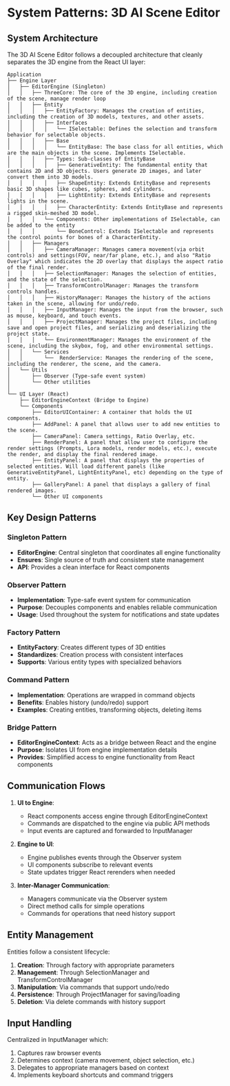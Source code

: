 # System Patterns: 3D AI Scene Editor

## System Architecture

The 3D AI Scene Editor follows a decoupled architecture that cleanly separates the 3D engine from the React UI layer:

```
Application
├── Engine Layer
│   ├── EditorEngine (Singleton)
│   │   ├── ThreeCore: The core of the 3D engine, including creation of the scene, manage render loop
│   │   ├── Entity
│   │   │   ├── EntityFactory: Manages the creation of entities, including the creation of 3D models, textures, and other assets.
│   │   │   ├── Interfaces
│   │   │   │   └── ISelectable: Defines the selection and transform behavior for selectable objects.
│   │   │   ├── Base
│   │   │   │   └── EntityBase: The base class for all entities, which are the main objects in the scene. Implements ISelectable.
│   │   │   ├── Types: Sub-classes of EntityBase
│   │   │   │   ├── GenerativeEntity: The fundamental entity that contains 2D and 3D objects. Users generate 2D images, and later convert them into 3D models. 
│   │   │   │   ├── ShapeEntity: Extends EntityBase and represents basic 3D shapes like cubes, spheres, and cylinders.
│   │   │   │   ├── LightEntity: Extends EntityBase and represents lights in the scene.
│   │   │   │   ├── CharacterEntity: Extends EntityBase and represents a rigged skin-meshed 3D model.
│   │   │   └── Components: Other implementations of ISelectable, can be added to the entity
│   │   │       └── BoneControl: Extends ISelectable and represents the control points for bones of a CharacterEntity.
│   │   ├── Managers
│   │   │   ├── CameraManager: Manages camera movement(via orbit controls) and settings(FOV, near/far plane, etc.), and also "Ratio Overlay" which indicates the 2D overlay that displays the aspect ratio of the final render.
│   │   │   ├── SelectionManager: Manages the selection of entities, and the state of the selection.
│   │   │   ├── TransformControlManager: Manages the transform controls handles.
│   │   │   ├── HistoryManager: Manages the history of the actions taken in the scene, allowing for undo/redo.
│   │   │   ├── InputManager: Manages the input from the browser, such as mouse, keyboard, and touch events.
│   │   │   ├── ProjectManager: Manages the project files, including save and open project files, and serializing and deserializing the project state.
│   │   │   └── EnvironmentManager: Manages the environment of the scene, including the skybox, fog, and other environmental settings.
│   │   └── Services
│   │       └──  RenderService: Manages the rendering of the scene, including the renderer, the scene, and the camera.
│   └── Utils
│       ├── Observer (Type-safe event system)
│       └── Other utilities
│
└── UI Layer (React)
    ├── EditorEngineContext (Bridge to Engine)
    └── Components
        ├── EditorUIContainer: A container that holds the UI components.
        ├── AddPanel: A panel that allows user to add new entities to the scene.
        ├── CameraPanel: Camera settings, Ratio Overlay, etc.
        ├── RenderPanel: A panel that allow user to configure the render settings (Prompts, Lora models, render models, etc.), execute the render, and display the final rendered image.
        ├── EntityPanel: A panel that displays the properties of selected entities. Will load different panels (like GenerativeEntityPanel, LightEntityPanel, etc) depending on the type of entity.
        ├── GalleryPanel: A panel that displays a gallery of final rendered images.
        └── Other UI components
```

## Key Design Patterns

### Singleton Pattern
- **EditorEngine**: Central singleton that coordinates all engine functionality
- **Ensures**: Single source of truth and consistent state management
- **API**: Provides a clean interface for React components

### Observer Pattern
- **Implementation**: Type-safe event system for communication
- **Purpose**: Decouples components and enables reliable communication
- **Usage**: Used throughout the system for notifications and state updates

### Factory Pattern
- **EntityFactory**: Creates different types of 3D entities
- **Standardizes**: Creation process with consistent interfaces
- **Supports**: Various entity types with specialized behaviors

### Command Pattern
- **Implementation**: Operations are wrapped in command objects
- **Benefits**: Enables history (undo/redo) support
- **Examples**: Creating entities, transforming objects, deleting items

### Bridge Pattern
- **EditorEngineContext**: Acts as a bridge between React and the engine
- **Purpose**: Isolates UI from engine implementation details
- **Provides**: Simplified access to engine functionality from React components

## Communication Flows

1. **UI to Engine**:
   - React components access engine through EditorEngineContext
   - Commands are dispatched to the engine via public API methods
   - Input events are captured and forwarded to InputManager

2. **Engine to UI**:
   - Engine publishes events through the Observer system
   - UI components subscribe to relevant events
   - State updates trigger React rerenders when needed

3. **Inter-Manager Communication**:
   - Managers communicate via the Observer system
   - Direct method calls for simple operations
   - Commands for operations that need history support

## Entity Management

Entities follow a consistent lifecycle:
1. **Creation**: Through factory with appropriate parameters
2. **Management**: Through SelectionManager and TransformControlManager
3. **Manipulation**: Via commands that support undo/redo
4. **Persistence**: Through ProjectManager for saving/loading
5. **Deletion**: Via delete commands with history support

## Input Handling

Centralized in InputManager which:
1. Captures raw browser events
2. Determines context (camera movement, object selection, etc.)
3. Delegates to appropriate managers based on context
4. Implements keyboard shortcuts and command triggers 